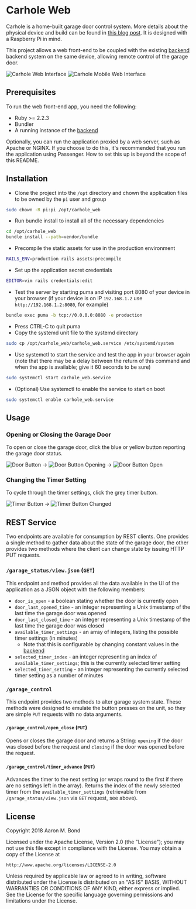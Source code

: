 # Carhole Web

Carhole is a home-built garage door control system.  More details about the physical device and build can be found in [this blog post](https://thelurkingvariable.com/2018/06/19/a-garage-door-controller-based-on-a-raspberry-pi/).  It is designed with a Raspberry Pi in mind.  

This project allows a web front-end to be coupled with the existing [backend](https://github.com/abegosum/carhole_minder) backend system on the same device, allowing remote control of the garage door.  

![Carhole Web Interface](doc/images/screenshot.png) ![Carhole Mobile Web Interface](doc/images/mobile_screenshot.png)

## Prerequisites

To run the web front-end app, you need the following:

* Ruby >= 2.2.3
* Bundler
* A running instance of the [backend](https://github.com/abegosum/carhole_minder)

Optionally, you can run the application proxied by a web server, such as Apache or NGINX.  If you choose to do this, it's recommended that you run the application using Passenger.  How to set this up is beyond the scope of this README.

## Installation

* Clone the project into the `/opt` directory and chown the application files to be owned by the `pi` user and group
```bash
sudo chown -R pi:pi /opt/carhole_web
```
* Run bundle install to install all of the necessary dependencies
```bash
cd /opt/carhole_web
bundle install --path=vendor/bundle
```
* Precompile the static assets for use in the production environment
```bash
RAILS_ENV=production rails assets:precompile
```
* Set up the application secret credentials
```bash
EDITOR=vim rails credentials:edit
```
* Test the server by starting puma and visiting port 8080 of your device in your browser (if your device is on IP `192.168.1.2` use `http://192.168.1.2:8080`, for example)
```bash
bundle exec puma -b tcp://0.0.0.0:8080 -e production
```
* Press CTRL-C to quit puma
* Copy the systemd unit file to the systemd directory
```bash
sudo cp /opt/carhole_web/carhole_web.service /etc/systemd/system
```
* Use systemctl to start the service and test the app in your browser again (note that there may be a delay between the return of this command and when the app is available; give it 60 seconds to be sure)
```bash
sudo systemctl start carhole_web.service
```
* (Optional) Use systemctl to enable the service to start on boot
```bash
sudo systemctl enable carhole_web.service
```

## Usage

### Opening or Closing the Garage Door

To open or close the garage door, click the blue or yellow button reporting the garage door status.

![Door Button](doc/images/garage_button_01.png) -> ![Door Button Opening](doc/images/garage_button_02.png) -> ![Door Button Open](doc/images/garage_button_03.png)

### Changing the Timer Setting

To cycle through the timer settings, click the grey timer button.

![Timer Button](doc/images/timer_button_01.png) -> ![Timer Button Changed](doc/images/timer_button_02.png)

## REST Service

Two endpoints are available for consumption by REST clients.  One provides a single method to gather data about the state of the garage door, the other provides two methods where the client can change state by issuing HTTP PUT requests.

### `/garage_status/view.json` (`GET`)

This endpoint and method provides all the data available in the UI of the application as a JSON object with the following members:

* `door_is_open` - a boolean stating whether the door is currently open
* `door_last_opened_time` - an integer representing a Unix timestamp of the last time the garage door was opened
* `door_last_closed_time` - an integer representing a Unix timestamp of the last time the garage door was closed
* `available_timer_settings` - an array of integers, listing the possible timer settings (in minutes)
    * Note that this is configurable by changing constant values in the [backend](https://github.com/abegosum/carhole_minder)
* `selected_timer_index` - an integer representing an index of `available_timer_settings`; this is the currently selected timer setting
* `selected_timer_setting` - an integer representing the currently selected timer setting as a number of minutes

### `/garage_control` 

This endpoint provides two methods to alter garage system state.  These methods were designed to emulate the button presses on the unit, so they are simple `PUT` requests with no data arguments.

#### `/garage_control/open_close` (`PUT`)

Opens or closes the garage door and returns a String: `opening` if the door was closed before the request and `closing` if the door was opened before the request.

#### `/garage_control/timer_advance` (`PUT`)

Advances the timer to the next setting (or wraps round to the first if there are no settings left in the array).  Returns the index of the newly selected timer from the `available_timer_settings` (retrievable from `/garage_status/view.json` via `GET` request, see above).

## License

Copyright 2018 Aaron M. Bond

Licensed under the Apache License, Version 2.0 (the "License"); you may not use this file except in compliance with the License. You may obtain a copy of the License at

    http://www.apache.org/licenses/LICENSE-2.0

Unless required by applicable law or agreed to in writing, software distributed under the License is distributed on an "AS IS" BASIS, WITHOUT WARRANTIES OR CONDITIONS OF ANY KIND, either express or implied. See the License for the specific language governing permissions and limitations under the License.
